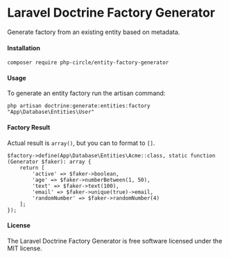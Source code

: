 # Laravel Doctrine Factory Generator
Generate factory from an existing entity based on metadata.

#### Installation
```
composer require php-circle/entity-factory-generator
```
#### Usage
To generate an entity factory run the artisan command:
```
php artisan doctrine:generate:entities:factory "App\Database\Entities\User"
```
#### Factory Result
Actual result is `array()`, but you can to format to `[]`.
```
$factory->define(App\Database\Entities\Acme::class, static function (Generator $faker): array {
    return [
        'active' => $faker->boolean,
        'age' => $faker->numberBetween(1, 50),
        'text' => $faker->text(100),
        'email' => $faker->unique(true)->email,
        'randomNumber' => $faker->randomNumber(4)
    ];
});
```

#### License
The Laravel Doctrine Factory Generator is free software licensed under the MIT license.